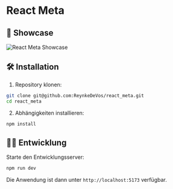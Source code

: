 # React Meta

## 📸 Showcase

![React Meta Showcase](/public/react_meta_fix.png)

## 🛠️ Installation

1. Repository klonen:

```bash
git clone git@github.com:ReynkeDeVos/react_meta.git
cd react_meta
```

2. Abhängigkeiten installieren:

```bash
npm install
```

## 🏃‍♂️ Entwicklung

Starte den Entwicklungsserver:

```bash
npm run dev
```

Die Anwendung ist dann unter `http://localhost:5173` verfügbar.
